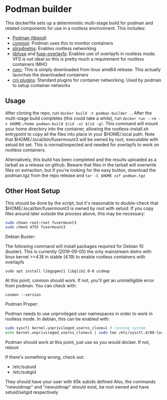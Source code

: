 Podman builder
==============

This dockerfile sets up a deterministic multi-stage build for podman and
related components for use in a rootless environment. This includes:

* [Podman (libpod)](https://podman.io)
* [conmon](https://github.com/containers/conmon): Podman uses this to monitor
  containers
* [slirp4netns](https://github.com/rootless-containers/slirp4netns): Enables
  rootless networking
* [libfuse](https://github.com/libfuse/libfuse) and
  [fuse-overlayfs](https://github.com/containers/fuse-overlayfs/): Enables use
  of overlayfs in rootless mode. VFS is not ideal so this is pretty much a
  requirement for rootless containers IMHO
* [runc](https://github.com/opencontainers/runc): This is simply downloaded
  from linux amd64 release. This actually launches the downloaded containers
* [cni plugins](https://github.com/containernetworking/plugins): Standard
  plugins for container networking. Used by podman to setup container networks

Usage
-----

After cloning the repo, run ``docker build -t podman-builder .``. After the
multi-stage build completes (this could take a while), run
``docker run --rm -v $HOME:/home podman-build $(id -u) $(id -g)``. This
command will mount your home directory into the container, allowing the
rootless-install.sh entrypoint to copy all the files into place in your
$HOME/.local path. Note that $HOME/.local/bin/fusermount3 will be owned by
root, executable with setuid bit set. This is normal/expected and needed
for overlayfs to work on rootless containers.

Alternatively, this build has been completed and the results uploaded as
a tarball as a release on github. Beware that files in the tarball will
overwrite files on extraction, but if you're looking for the easy button,
download the podman.tgz from the repo release and ``tar -C $HOME xzf podman.tgz``

Other Host Setup
----------------

This should be done by the script, but it's reasonable to double-check
that $HOME/.local/bin/fusermount3 is owned by root with setuid. If you copy
files around later outside the process above, this may be necessary:

```sh
sudo chown root:root fusermount3
sudo chmod 4755 fusermount3
```

Debian Buster:

The following command will install packages required for Debian 10 (buster).
This is currently (2019-09-05) the only mainstream distro with linux
kernel >=4.18 in stable (4.19) to enable rootless containers with overlayfs

``sudo apt install libgpgme11 libglib2.0-0 uidmap``

At this point, conmon should work. If not, you'll get an unintelligible error
from podman. You can check with:

``conmon --version``

Podman Proper:

Podman needs to use unprivileged user namespaces in order to work in rootless
mode. In debian, this can be enabled with:

```sh
sudo sysctl kernel.unprivileged_userns_clone=1 # running system
echo kernel.unprivileged_userns_clone=1 | sudo tee /etc/sysctl.d/00-local-userns.conf # make changes persistent
```

Podman should work at this point, just use as you would docker. If not, reboot

If there's something wrong, check out:

* /etc/subuid
* /etc/subgid

They should have your user with 65k subids defined
Also, the commands "newuidmap" and "newuidmap" should exist, be root owned
and have setuid/setgid respectively
